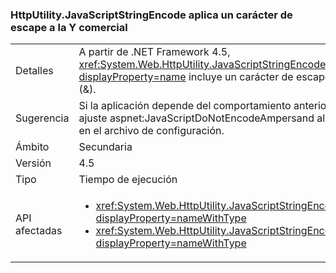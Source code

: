 ### <a name="httputilityjavascriptstringencode-escapes-ampersand"></a>HttpUtility.JavaScriptStringEncode aplica un carácter de escape a la Y comercial

|   |   |
|---|---|
|Detalles|A partir de .NET Framework 4.5, <xref:System.Web.HttpUtility.JavaScriptStringEncode(System.String)?displayProperty=name> incluye un carácter de escape antes del carácter de Y comercial (&amp;).|
|Sugerencia|Si la aplicación depende del comportamiento anterior de este método, puede agregar un ajuste aspnet:JavaScriptDoNotEncodeAmpersand al [elemento appSettings de ASP.NET](https://msdn.microsoft.com/library/hh975440.aspx) en el archivo de configuración.|
|Ámbito|Secundaria|
|Versión|4.5|
|Tipo|Tiempo de ejecución|
|API afectadas|<ul><li><xref:System.Web.HttpUtility.JavaScriptStringEncode(System.String)?displayProperty=nameWithType></li><li><xref:System.Web.HttpUtility.JavaScriptStringEncode(System.String,System.Boolean)?displayProperty=nameWithType></li></ul>|

